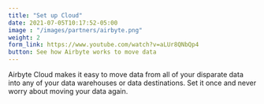 ```yaml
---
title: "Set up Cloud"
date: 2021-07-05T10:17:52-05:00
image : "/images/partners/airbyte.png"
weight: 2
form_link: https://www.youtube.com/watch?v=aLUr8QNbQp4
button: See how Airbyte works to move data
---
```


Airbyte Cloud makes it easy to move data from all of your disparate data into any of your data warehouses or data destinations. Set it once and never worry about moving your data again.